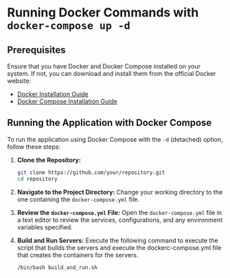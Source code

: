 # Running Docker Commands with `docker-compose up -d`

## Prerequisites

Ensure that you have Docker and Docker Compose installed on your system. If not, you can download and install them from the official Docker website:

- [Docker Installation Guide](https://docs.docker.com/get-docker/)
- [Docker Compose Installation Guide](https://docs.docker.com/compose/install/)

## Running the Application with Docker Compose

To run the application using Docker Compose with the `-d` (detached) option, follow these steps:

1. **Clone the Repository:**
    ```bash
    git clone https://github.com/your/repository.git
    cd repository
    ```

2. **Navigate to the Project Directory:**
   Change your working directory to the one containing the `docker-compose.yml` file.

3. **Review the `docker-compose.yml` File:**
   Open the `docker-compose.yml` file in a text editor to review the services, configurations, and any environment variables specified.

4. **Build and Run Servers:**
   Execute the following command to execute the script that builds the servers and execute the dockerc-compose.yml file that creates the containers for the servers.
    ```bash
    /bin/bash build_and_run.sh
    ```
